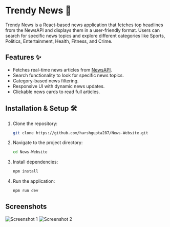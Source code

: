 # Trendy News 📰

Trendy News is a React-based news application that fetches top headlines from the NewsAPI and displays them in a user-friendly format. Users can search for specific news topics and explore different categories like Sports, Politics, Entertainment, Health, Fitness, and Crime.

## Features ✨
- Fetches real-time news articles from [NewsAPI](https://newsapi.org/).
- Search functionality to look for specific news topics.
- Category-based news filtering.
- Responsive UI with dynamic news updates.
- Clickable news cards to read full articles.

## Installation & Setup 🛠
1. Clone the repository:
   ```sh
   git clone https://github.com/harshgupta287/News-Website.git
2. Navigate to the project directory:
   ```sh
   cd News-Website
3. Install dependencies:
   ```sh
   npm install
4. Run the application:
   ```sh
   npm run dev

## Screenshots
![Screenshot 1](./screenshots/s1.jpg)
![Screenshot 2](./screenshots/s2.jpg)